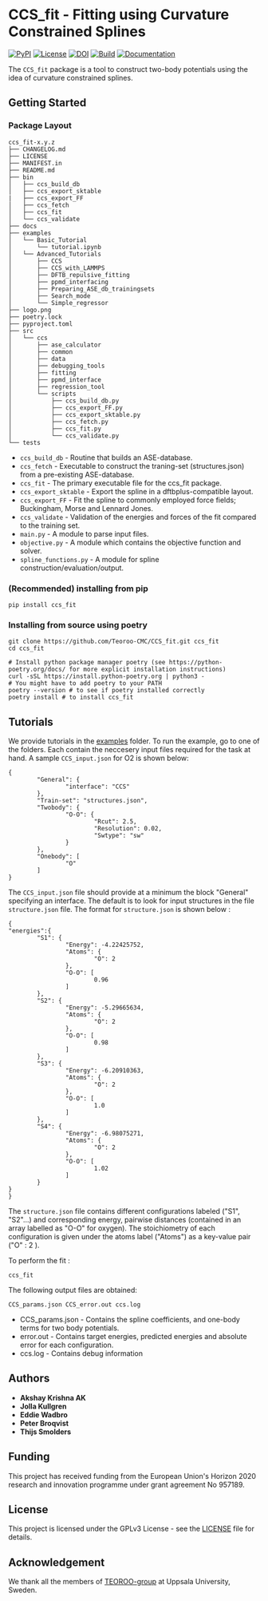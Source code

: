 # CCS_fit - Fitting using Curvature Constrained Splines  

[![PyPI](https://img.shields.io/pypi/v/ccs_fit?color=g)](https://pypi.org/project/ccs-fit/)
[![License](https://img.shields.io/github/license/teoroo-cmc/ccs)](https://opensource.org/licenses/LGPL-3.0)
[![DOI](https://img.shields.io/badge/DOI-10.1016%2Fj.cpc.2020.107602-blue)](https://doi.org/10.1016/j.cpc.2020.107602)
[![Build](https://img.shields.io/github/actions/workflow/status/teoroo-cmc/CCS/ci-cd.yml)](https://github.com/Teoroo-CMC/CCS/actions)
[![Documentation](https://img.shields.io/badge/Github%20Pages-CCS_fit-orange)](https://teoroo-cmc.github.io/CCS/)

<!--- [![Build Status](https://github.com/tblite/tblite/workflows/CI/badge.svg)](https://github.com/tblite/tblite/actions)
[![Latest Release](https://img.shields.io/github/v/release/teoroo-cmc/ccs?display_name=tag&color=brightgreen&sort=semver)](https://github.com/Teoroo-CMC/CCS/releases/latest)
[![Documentation](https://img.shields.io/badge/Github%20Pages-Pages-blue)](https://teoroo-cmc.github.io/CCS/)
[![codecov](https://codecov.io/gh/tblite/tblite/branch/main/graph/badge.svg?token=JXIE6myqNH)](https://codecov.io/gh/tblite/tblite) 
[![Coverage](codecov.io/gh/:vcsName/:user/:repo?flag=flag_name&token=a1b2c3d4e5)(https://github.com/Teoroo-CMC/CCS/actions)
--->

The `CCS_fit` package is a tool to construct two-body potentials using the idea of curvature constrained splines.
## Getting Started
### Package Layout

```
ccs_fit-x.y.z
├── CHANGELOG.md
├── LICENSE
├── MANIFEST.in
├── README.md
├── bin
│   ├── ccs_build_db
│   ├── ccs_export_sktable
|   ├── ccs_export_FF
│   ├── ccs_fetch
│   ├── ccs_fit
│   └── ccs_validate
├── docs
├── examples
│   └── Basic_Tutorial
│       └── tutorial.ipynb
│   └── Advanced_Tutorials
│       ├── CCS
│       ├── CCS_with_LAMMPS
│       ├── DFTB_repulsive_fitting
│       ├── ppmd_interfacing
│       ├── Preparing_ASE_db_trainingsets
│       ├── Search_mode
│       └── Simple_regressor
├── logo.png
├── poetry.lock
├── pyproject.toml
├── src
│   └── ccs
│       ├── ase_calculator
│       ├── common
│       ├── data
│       ├── debugging_tools
│       ├── fitting
│       ├── ppmd_interface
│       ├── regression_tool
│       └── scripts
│           ├── ccs_build_db.py
│           ├── ccs_export_FF.py
│           ├── ccs_export_sktable.py
│           ├── ccs_fetch.py
│           ├── ccs_fit.py
│           └── ccs_validate.py
└── tests
```

* `ccs_build_db`        - Routine that builds an ASE-database.
* `ccs_fetch`           - Executable to construct the traning-set (structures.json) from a pre-existing ASE-database.
* `ccs_fit`             - The primary executable file for the ccs_fit package.
* `ccs_export_sktable`  - Export the spline in a dftbplus-compatible layout.
* `ccs_export_FF`       - Fit the spline to commonly employed force fields; Buckingham, Morse and Lennard Jones.
* `ccs_validate`        - Validation of the energies and forces of the fit compared to the training set.
* `main.py`             - A module to parse input files.
* `objective.py`        - A module which contains the objective function and solver.
* `spline_functions.py` - A module for spline construction/evaluation/output. 

<!---
### Prerequisites

You need to install the following softwares
```
pip install numpy
pip install scipy
pip install ase
pip install cvxopt
```
### Installing from source

#### Git clone

```
git clone git@github.com/Teoroo-CMC/CCS.git
cd CCS
python setup.py install
```
--->

### (Recommended) installing from pip
```
pip install ccs_fit
```

### Installing from source using poetry
```
git clone https://github.com/Teoroo-CMC/CCS_fit.git ccs_fit
cd ccs_fit

# Install python package manager poetry (see https://python-poetry.org/docs/ for more explicit installation instructions)
curl -sSL https://install.python-poetry.org | python3 -
# You might have to add poetry to your PATH
poetry --version # to see if poetry installed correctly
poetry install # to install ccs_fit
```
<!---
### Environment Variables
Set the following environment variables:
```
$export PYTHONPATH=<path-to-CCS-package>:$PYTHONPATH
$export PATH=<path-to-CCS-bin>:$PATH

Within a conda virtual environment, you can update the path by using:
conda develop <path-to-CCS-package>
```
--->

## Tutorials

We provide tutorials in the [examples](examples/) folder. To run the example, go to one of the folders. Each contain the neccesery input files required for the task at hand. A sample `CCS_input.json` for O2 is shown below:
```
{
        "General": {
                "interface": "CCS"
        },
        "Train-set": "structures.json",
        "Twobody": {
                "O-O": {
                        "Rcut": 2.5,
                        "Resolution": 0.02,
                        "Swtype": "sw"
                }
        },
        "Onebody": [
                "O"
        ]
}

```
The `CCS_input.json` file should provide at a minimum the block "General" specifying an interface. The default is to look for input structures in the file `structure.json` file. The format for `structure.json` is shown below :
```
{
"energies":{
        "S1": {
                "Energy": -4.22425752,
                "Atoms": {
                        "O": 2
                },
                "O-O": [
                        0.96
                ]
        },
        "S2": {
                "Energy": -5.29665634,
                "Atoms": {
                        "O": 2
                },
                "O-O": [
                        0.98
                ]
        },
        "S3": {
                "Energy": -6.20910363,
                "Atoms": {
                        "O": 2
                },
                "O-O": [
                        1.0
                ]
        },
        "S4": {
                "Energy": -6.98075271,
                "Atoms": {
                        "O": 2
                },
                "O-O": [
                        1.02
                ]
        }
}
}
```
The `structure.json` file contains different configurations labeled ("S1", "S2"...) and corresponding energy, pairwise distances (contained in an array labelled as "O-O" for oxygen). The stoichiometry of each configuration is given under the atoms label ("Atoms") as a key-value pair ("O" : 2 ). 


To perform the fit : 
```
ccs_fit
```
The following output files are obtained:
```
CCS_params.json CCS_error.out ccs.log 
```
* CCS_params.json  - Contains the spline coefficients, and one-body terms for two body potentials.
* error.out        - Contains target energies, predicted energies and absolute error for each configuration.
* ccs.log          - Contains debug information
## Authors

* **Akshay Krishna AK** 
* **Jolla Kullgren** 
* **Eddie Wadbro** 
* **Peter Broqvist**
* **Thijs Smolders**

## Funding
This project has received funding from the European Union's Horizon 2020 research and innovation programme under grant agreement No 957189.

## License
This project is licensed under the GPLv3 License - see the [LICENSE](LICENSE) file for details.

## Acknowledgement
We thank all the members of  [TEOROO-group](http://www.teoroo.kemi.uu.se/) at Uppsala University, Sweden.

